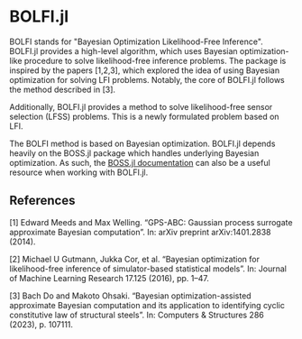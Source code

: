 
# BOLFI.jl

BOLFI stands for "Bayesian Optimization Likelihood-Free Inference". BOLFI.jl provides a high-level algorithm, which uses Bayesian optimization-like procedure to solve likelihood-free inference problems. The package is inspired by the papers [1,2,3], which explored the idea of using Bayesian optimization for solving LFI problems. Notably, the core of BOLFI.jl follows the method described in [3].

Additionally, BOLFI.jl provides a method to solve likelihood-free sensor selection (LFSS) problems. This is a newly formulated problem based on LFI.

The BOLFI method is based on Bayesian optimization. BOLFI.jl depends heavily on the BOSS.jl package which handles underlying Bayesian optimization. As such, the [BOSS.jl documentation](https://soldasim.github.io/BOSS.jl/stable/) can also be a useful resource when working with BOLFI.jl.

## References

[1] Edward Meeds and Max Welling. “GPS-ABC: Gaussian process surrogate approximate Bayesian computation”. In: arXiv preprint arXiv:1401.2838 (2014).

[2] Michael U Gutmann, Jukka Cor, et al. “Bayesian optimization for likelihood-free
inference of simulator-based statistical models”. In: Journal of Machine Learning
Research 17.125 (2016), pp. 1–47.

[3] Bach Do and Makoto Ohsaki. “Bayesian optimization-assisted approximate Bayesian
computation and its application to identifying cyclic constitutive law of structural
steels”. In: Computers & Structures 286 (2023), p. 107111.


